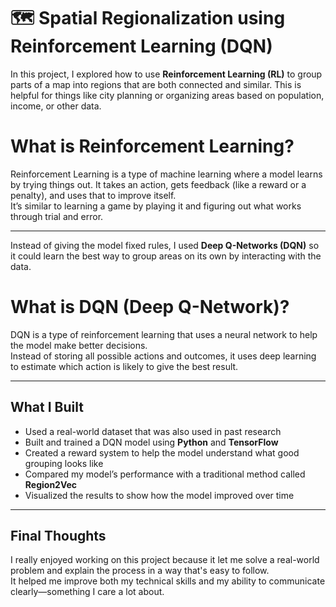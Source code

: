 # 🗺️ Spatial Regionalization using Reinforcement Learning (DQN)

In this project, I explored how to use **Reinforcement Learning (RL)** to group parts of a map into regions that are both connected and similar. This is helpful for things like city planning or organizing areas based on population, income, or other data.

# What is Reinforcement Learning?

Reinforcement Learning is a type of machine learning where a model learns by trying things out. It takes an action, gets feedback (like a reward or a penalty), and uses that to improve itself.  
It’s similar to learning a game by playing it and figuring out what works through trial and error.

---

Instead of giving the model fixed rules, I used **Deep Q-Networks (DQN)** so it could learn the best way to group areas on its own by interacting with the data.

# What is DQN (Deep Q-Network)?

DQN is a type of reinforcement learning that uses a neural network to help the model make better decisions.  
Instead of storing all possible actions and outcomes, it uses deep learning to estimate which action is likely to give the best result.

---

## What I Built

- Used a real-world dataset that was also used in past research  
- Built and trained a DQN model using **Python** and **TensorFlow**  
- Created a reward system to help the model understand what good grouping looks like  
- Compared my model’s performance with a traditional method called **Region2Vec**  
- Visualized the results to show how the model improved over time  

---

## Final Thoughts

I really enjoyed working on this project because it let me solve a real-world problem and explain the process in a way that's easy to follow.  
It helped me improve both my technical skills and my ability to communicate clearly—something I care a lot about.

